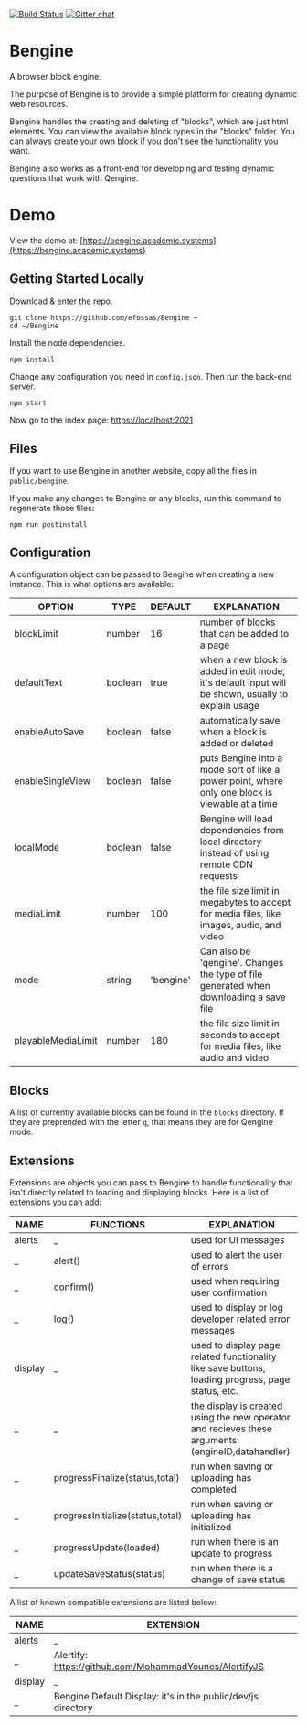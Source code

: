 
[![Build Status](https://travis-ci.org/academicsystems/Bengine.svg?branch=master)](https://travis-ci.org/academicsystems/Bengine)
[![Gitter chat](https://badges.gitter.im/gitterHQ/gitter.png)](https://gitter.im/BlockEngine/Lobby)

# Bengine
A browser block engine.

The purpose of Bengine is to provide a simple platform for creating dynamic web resources.

Bengine handles the creating and deleting of "blocks", which are just html elements. You can view the available block types in the "blocks" folder. You can always create your own block if you don't see the functionality you want.

Bengine also works as a front-end for developing and testing dynamic questions that work with Qengine.

# Demo

View the demo at: [https://bengine.academic.systems](https://bengine.academic.systems)

## Getting Started Locally

Download & enter the repo.

```
git clone https://github.com/efossas/Bengine ~
cd ~/Bengine
```

Install the node dependencies.

```
npm install
```

Change any configuration you need in `config.json`. Then run the back-end server.

```
npm start
```

Now go to the index page: [https://localhost:2021](https://localhost:2021)

## Files

If you want to use Bengine in another website, copy all the files in `public/bengine`.

If you make any changes to Bengine or any blocks, run this command to regenerate those files:

```
npm run postinstall
```

## Configuration

A configuration object can be passed to Bengine when creating a new instance. This is what options are available:

OPTION | TYPE | DEFAULT | EXPLANATION
| --- | --- | --- | --- |
blockLimit | number | 16 | number of blocks that can be added to a page
defaultText | boolean | true | when a new block is added in edit mode, it's default input will be shown, usually to explain usage
enableAutoSave | boolean | false | automatically save when a block is added or deleted
enableSingleView | boolean | false | puts Bengine into a mode sort of like a power point, where only one block is viewable at a time
localMode | boolean	| false | Bengine will load dependencies from local directory instead of using remote CDN requests
mediaLimit | number | 100 | the file size limit in megabytes to accept for media files, like images, audio, and video
mode | string | 'bengine' | Can also be 'qengine'. Changes the type of file generated when downloading a save file
playableMediaLimit | number | 180 | the file size limit in seconds to accept for media files, like audio and video

## Blocks

A list of currently available blocks can be found in the `blocks` directory. If they are preprended with the letter `q`, that means they are for Qengine mode.

## Extensions

Extensions are objects you can pass to Bengine to handle functionality that isn't directly related to loading and displaying blocks. Here is a list of extensions you can add:

NAME | FUNCTIONS | EXPLANATION
| --- | --- | --- |
alerts | _ | used for UI messages
 _ | alert() | used to alert the user of errors 
 _ | confirm() | used when requiring user confirmation
 _ | log() | used to display or log developer related error messages
display | _ | used to display page related functionality like save buttons, loading progress, page status, etc.
 _ | _ | the display is created using the new operator and recieves these arguments: (engineID,datahandler)
 _ | progressFinalize(status,total) | run when saving or uploading has completed 
 _ | progressInitialize(status,total) | run when saving or uploading has initialized
 _ | progressUpdate(loaded) | run when there is an update to progress
 _ | updateSaveStatus(status) | run when there is a change of save status

A list of known compatible extensions are listed below:

NAME | EXTENSION
| --- | --- |
alerts | _
 _ | Alertify: https://github.com/MohammadYounes/AlertifyJS
display | _
 _ | Bengine Default Display: it's in the public/dev/js directory



